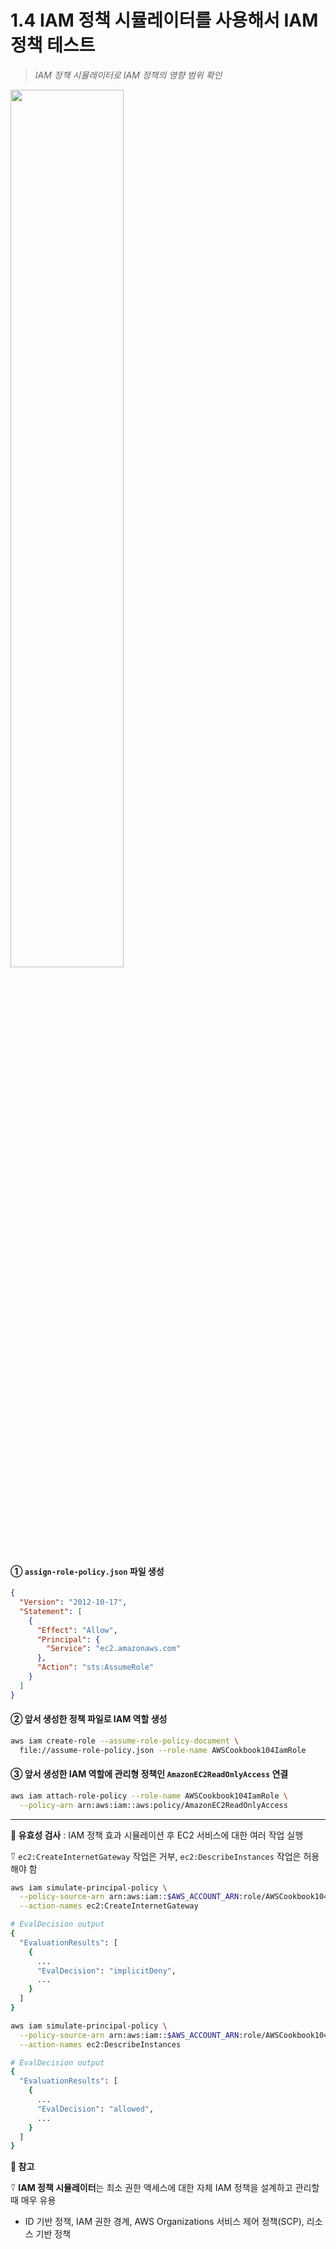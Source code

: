 # 1.4 IAM 정책 시뮬레이터를 사용해서 IAM 정책 테스트

> _IAM 정책 시뮬레이터로 IAM 정책의 영향 범위 확인_

<img src="https://user-images.githubusercontent.com/70079416/220561917-1d8ec0b6-2bdd-4098-9baa-3ce240ee7bdf.png" width="60%" height="60%" />

#### ① `assign-role-policy.json` 파일 생성

```json
{
  "Version": "2012-10-17",
  "Statement": [
    {
      "Effect": "Allow",
      "Principal": {
        "Service": "ec2.amazonaws.com"
      },
      "Action": "sts:AssumeRole"
    }
  ]
}
```

#### ② 앞서 생성한 정책 파일로 IAM 역할 생성

```bash
aws iam create-role --assume-role-policy-document \
  file://assume-role-policy.json --role-name AWSCookbook104IamRole
```

#### ③ 앞서 생성한 IAM 역할에 관리형 정책인 `AmazonEC2ReadOnlyAccess` 연결

```bash
aws iam attach-role-policy --role-name AWSCookbook104IamRole \
  --policy-arn arn:aws:iam::aws:policy/AmazonEC2ReadOnlyAccess
```

---

**🥕 유효성 검사** : IAM 정책 효과 시뮬레이션 후 EC2 서비스에 대한 여러 작업 실행

⍢ `ec2:CreateInternetGateway` 작업은 거부, `ec2:DescribeInstances` 작업은 허용해야 함

```bash
aws iam simulate-principal-policy \
  --policy-source-arn arn:aws:iam::$AWS_ACCOUNT_ARN:role/AWSCookbook104IamRole \
  --action-names ec2:CreateInternetGateway

# EvalDecision output
{
  "EvaluationResults": [
    {
      ...
      "EvalDecision": "implicitDeny",
      ...
    }
  ]
}
```

```bash
aws iam simulate-principal-policy \
  --policy-source-arn arn:aws:iam::$AWS_ACCOUNT_ARN:role/AWSCookbook104IamRole \
  --action-names ec2:DescribeInstances

# EvalDecision output
{
  "EvaluationResults": [
    {
      ...
      "EvalDecision": "allowed",
      ...
    }
  ]
}
```

**🥕 참고**

⍢ **IAM 정책 시뮬레이터**는 최소 권한 액세스에 대한 자체 IAM 정책을 설계하고 관리할 때 매우 유용

- ID 기반 정책, IAM 권한 경계, AWS Organizations 서비스 제어 정책(SCP), 리소스 기반 정책
